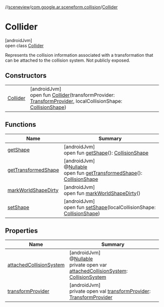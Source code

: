 //[sceneview](../../../index.md)/[com.google.ar.sceneform.collision](../index.md)/[Collider](index.md)

# Collider

[androidJvm]\
open class [Collider](index.md)

Represents the collision information associated with a transformation that can be attached to the collision system. Not publicly exposed.

## Constructors

| | |
|---|---|
| [Collider](-collider.md) | [androidJvm]<br>open fun [Collider](-collider.md)(transformProvider: [TransformProvider](../../com.google.ar.sceneform.common/-transform-provider/index.md), localCollisionShape: [CollisionShape](../-collision-shape/index.md)) |

## Functions

| Name | Summary |
|---|---|
| [getShape](get-shape.md) | [androidJvm]<br>open fun [getShape](get-shape.md)(): [CollisionShape](../-collision-shape/index.md) |
| [getTransformedShape](get-transformed-shape.md) | [androidJvm]<br>@[Nullable](https://developer.android.com/reference/kotlin/androidx/annotation/Nullable.html)<br>open fun [getTransformedShape](get-transformed-shape.md)(): [CollisionShape](../-collision-shape/index.md) |
| [markWorldShapeDirty](mark-world-shape-dirty.md) | [androidJvm]<br>open fun [markWorldShapeDirty](mark-world-shape-dirty.md)() |
| [setShape](set-shape.md) | [androidJvm]<br>open fun [setShape](set-shape.md)(localCollisionShape: [CollisionShape](../-collision-shape/index.md)) |

## Properties

| Name | Summary |
|---|---|
| [attachedCollisionSystem](attached-collision-system.md) | [androidJvm]<br>@[Nullable](https://developer.android.com/reference/kotlin/androidx/annotation/Nullable.html)<br>private open var [attachedCollisionSystem](attached-collision-system.md): [CollisionSystem](../-collision-system/index.md) |
| [transformProvider](transform-provider.md) | [androidJvm]<br>private open val [transformProvider](transform-provider.md): [TransformProvider](../../com.google.ar.sceneform.common/-transform-provider/index.md) |
